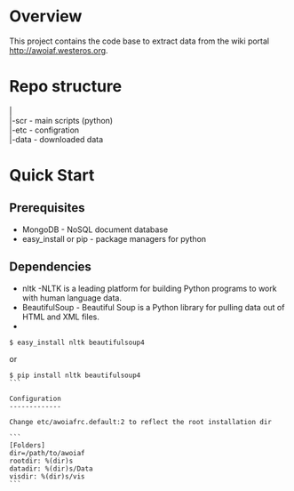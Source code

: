 Overview
========

This project contains the code base to extract data from the wiki portal http://awoiaf.westeros.org.

Repo structure
==============

 |  
 |-scr - main scripts (python)   
 |-etc - configration  
 |-data - downloaded data   


Quick Start
===========

Prerequisites
-------------

* MongoDB - NoSQL document database
* easy_install or pip - package managers for python


Dependencies
------------

* nltk -NLTK is a leading platform for building Python programs to work with human language data.
* BeautifulSoup - Beautiful Soup is a Python library for pulling data out of HTML and XML files.
* 
```
$ easy_install nltk beautifulsoup4
```
or
````
$ pip install nltk beautifulsoup4
```

Configuration
-------------

Change etc/awoiafrc.default:2 to reflect the root installation dir 

```
[Folders]
dir=/path/to/awoiaf
rootdir: %(dir)s
datadir: %(dir)s/Data
visdir: %(dir)s/vis
```





